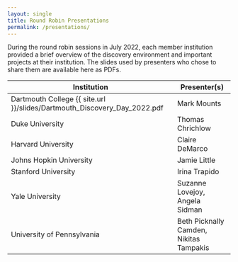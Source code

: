 ```yaml
---
layout: single
title: Round Robin Presentations
permalink: /presentations/
---
```

During the round robin sessions in July 2022, each member institution provided a brief overview of the discovery environment and important projects at their institution. The slides used by presenters who chose to share them are available here as PDFs.

| Institution | Presenter(s) |
|---|---|
| Dartmouth College {{ site.url }}/slides/Dartmouth_Discovery_Day_2022.pdf| Mark Mounts |
| Duke University | Thomas Chrichlow |
| Harvard University | Claire DeMarco |
| Johns Hopkin University | Jamie Little |
| Stanford University | Irina Trapido |
| Yale University | Suzanne Lovejoy, Angela Sidman|
| University of Pennsylvania | Beth Picknally Camden, Nikitas Tampakis|
